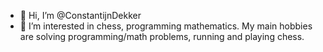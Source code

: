 - 👋 Hi, I’m @ConstantijnDekker
- 👀 I’m interested in chess, programming mathematics. My main hobbies are solving programming/math problems, running and playing chess.
